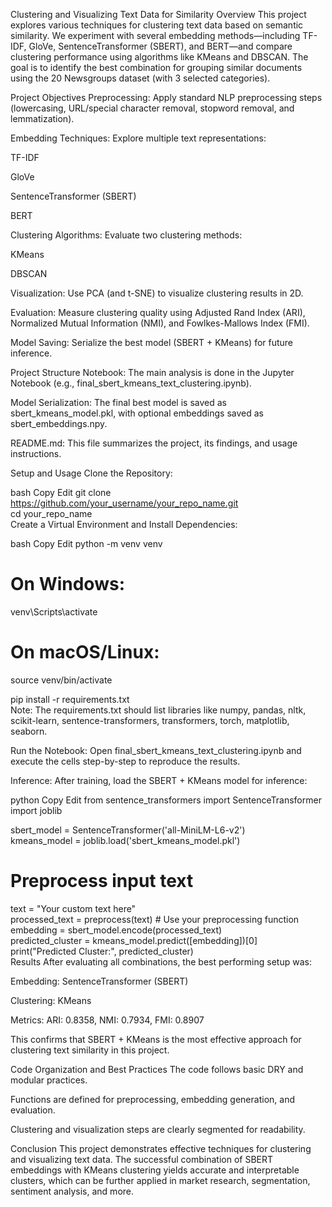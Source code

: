 Clustering and Visualizing Text Data for Similarity
Overview
This project explores various techniques for clustering text data based on semantic similarity. We experiment with several embedding methods—including TF-IDF, GloVe, SentenceTransformer (SBERT), and BERT—and compare clustering performance using algorithms like KMeans and DBSCAN. The goal is to identify the best combination for grouping similar documents using the 20 Newsgroups dataset (with 3 selected categories).

Project Objectives
Preprocessing: Apply standard NLP preprocessing steps (lowercasing, URL/special character removal, stopword removal, and lemmatization).

Embedding Techniques: Explore multiple text representations:

TF-IDF

GloVe

SentenceTransformer (SBERT)

BERT

Clustering Algorithms: Evaluate two clustering methods:

KMeans

DBSCAN

Visualization: Use PCA (and t-SNE) to visualize clustering results in 2D.

Evaluation: Measure clustering quality using Adjusted Rand Index (ARI), Normalized Mutual Information (NMI), and Fowlkes-Mallows Index (FMI).

Model Saving: Serialize the best model (SBERT + KMeans) for future inference.

Project Structure
Notebook: The main analysis is done in the Jupyter Notebook (e.g., final_sbert_kmeans_text_clustering.ipynb).

Model Serialization: The final best model is saved as sbert_kmeans_model.pkl, with optional embeddings saved as sbert_embeddings.npy.

README.md: This file summarizes the project, its findings, and usage instructions.

Setup and Usage
Clone the Repository:

bash
Copy
Edit
git clone https://github.com/your_username/your_repo_name.git  
cd your_repo_name  
Create a Virtual Environment and Install Dependencies:

bash
Copy
Edit
python -m venv venv  
# On Windows:  
venv\Scripts\activate  
# On macOS/Linux:  
source venv/bin/activate  

pip install -r requirements.txt  
Note: The requirements.txt should list libraries like numpy, pandas, nltk, scikit-learn, sentence-transformers, transformers, torch, matplotlib, seaborn.

Run the Notebook:
Open final_sbert_kmeans_text_clustering.ipynb and execute the cells step-by-step to reproduce the results.

Inference:
After training, load the SBERT + KMeans model for inference:

python
Copy
Edit
from sentence_transformers import SentenceTransformer  
import joblib  

sbert_model = SentenceTransformer('all-MiniLM-L6-v2')  
kmeans_model = joblib.load('sbert_kmeans_model.pkl')  

# Preprocess input text  
text = "Your custom text here"  
processed_text = preprocess(text)  # Use your preprocessing function  
embedding = sbert_model.encode(processed_text)  
predicted_cluster = kmeans_model.predict([embedding])[0]  
print("Predicted Cluster:", predicted_cluster)  
Results
After evaluating all combinations, the best performing setup was:

Embedding: SentenceTransformer (SBERT)

Clustering: KMeans

Metrics: ARI: 0.8358, NMI: 0.7934, FMI: 0.8907

This confirms that SBERT + KMeans is the most effective approach for clustering text similarity in this project.

Code Organization and Best Practices
The code follows basic DRY and modular practices.

Functions are defined for preprocessing, embedding generation, and evaluation.

Clustering and visualization steps are clearly segmented for readability.

Conclusion
This project demonstrates effective techniques for clustering and visualizing text data. The successful combination of SBERT embeddings with KMeans clustering yields accurate and interpretable clusters, which can be further applied in market research, segmentation, sentiment analysis, and more.
